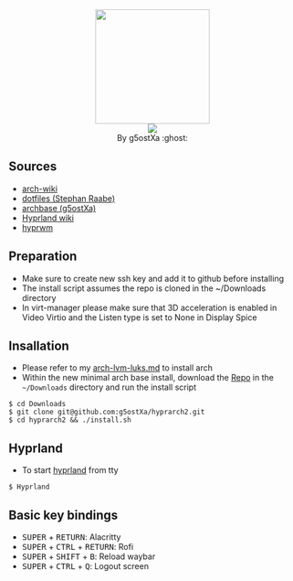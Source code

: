 <div align="center">
    <img src="https://user-images.githubusercontent.com/25181517/186884156-e63da389-f3e1-4dca-a6c1-d76e886ba22a.png" width="200" height="200"/>
</div>

<div align="center">
    <img src="https://readme-typing-svg.demolab.com?font=Iosevka+Nerd+Font&weight=900&pause=1000&color=6791C9&background=0C0E0F00&center=true&vCenter=true&width=435&lines=Welcome to hyprarch2 !"/>
</div>

<div align="center">
By g5ostXa :ghost:
</div>

## Sources
- [arch-wiki](https://wiki.archlinux.org)
- [dotfiles (Stephan Raabe)](https://gitlab.com/stephan-raabe/dotfiles)
- [archbase (g5ostXa)](https://gist.github.com/g5ostXa/5f9255430996b9d77d6004d6d2308b4d)
- [Hyprland wiki](https://wiki.hyprland.org)
- [hyprwm](https://github.com/hyprwm/Hyprland)

## Preparation
- Make sure to create new ssh key and add it to github before installing
- The install script assumes the repo is cloned in the ~/Downloads directory
- In virt-manager please make sure that 3D acceleration is enabled in Video Virtio and the Listen type is set to None in Display Spice

## Insallation
- Please refer to my [arch-lvm-luks.md](https://github.com/g5ostXa/hyprarch2/blob/master/docs/archbase/arch-lvm-luks.md) to install arch
- Within the new minimal arch base install, download the [Repo](https://github.com/g5ostXa/hyprarch2) in the `~/Downloads` directory and run the install script
```
$ cd Downloads
$ git clone git@github.com:g5ostXa/hyprarch2.git
$ cd hyprarch2 && ./install.sh
```

## Hyprland 
- To start [hyprland](https://hyprland.org) from tty
```
$ Hyprland
```

## Basic key bindings
- <kbd>SUPER</kbd> + <kbd>RETURN</kbd>: Alacritty
- <kbd>SUPER</kbd> + <kbd>CTRL</kbd> + <kbd>RETURN</kbd>: Rofi 
- <kbd>SUPER</kbd> + <kbd>SHIFT</kbd> + <kbd>B</kbd>: Reload waybar 
- <kbd>SUPER</kbd> + <kbd>CTRL</kbd> + <kbd>Q</kbd>: Logout screen

